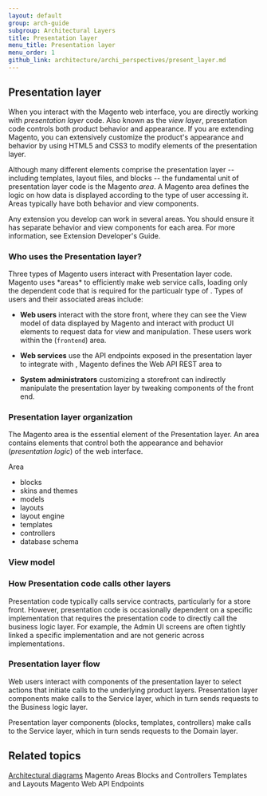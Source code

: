 ```yaml
---
layout: default
group: arch-guide
subgroup: Architectural Layers
title: Presentation layer
menu_title: Presentation layer
menu_order: 1
github_link: architecture/archi_perspectives/present_layer.md
---
```





<h2> Presentation layer</h2>
When you interact with the Magento web interface, you are directly working with <i>presentation layer</i> code. Also known as the <i>view layer</i>, presentation code controls both product behavior and appearance. If you are extending Magento, you can extensively customize the product's appearance and behavior by using HTML5 and CSS3 to modify elements of the presentation layer. 

Although many different elements comprise the presentation layer -- including templates, layout files, and blocks --  the fundamental unit of presentation layer code is the Magento <i>area</i>. A Magento area defines the logic on how data is displayed according to the type of user accessing it. Areas typically have both behavior and view components.


Any extension you develop can work in several areas.  You should ensure it has separate behavior and view components for each area. For more information, see Extension Developer's Guide.



<h3>Who uses the Presentation layer?</h3>
Three types of Magento users interact with Presentation layer code. Magento uses *areas* to efficiently make web service calls, loading only the dependent code that is required for the particualr type of . Types of users and their associated areas include: 

* <b>Web users</b> interact with the store front, where they can see the View model of data displayed by Magento and interact with product UI elements to request data for view and manipulation. These users work within the (`frontend`) area. 

* <b>Web services</b> use the API endpoints exposed in the presentation layer to integrate with , Magento defines the Web API REST area to 

* <b>System administrators</b> customizing a storefront can indirectly manipulate the presentation layer by tweaking components of the front end.



<h3>Presentation layer organization</h3>

The Magento area is the essential element of the Presentation layer. An area contains elements that control both the appearance and behavior (<i>presentation logic</i>) of the web interface. 

Area

* blocks
* skins and themes  
* models 
* layouts
* layout engine
* templates
* controllers
* database schema

<h3>View model</h3>



<h3>How Presentation code calls other layers</h3>
Presentation code typically calls service contracts, particularly for a store front. However, presentation code is occasionally dependent on a specific implementation that requires the presentation code to directly call the business logic layer. For example, the Admin UI screens are often tightly linked a specific implementation and are not generic across implementations.

<h3>Presentation layer flow</h3>
Web users interact with components of the presentation layer to select actions that initiate calls to the underlying product layers. Presentation layer components make calls to the Service layer, which in turn sends requests to the Business logic layer.

Presentation layer components (blocks, templates, controllers) make calls to the Service layer, which in turn sends requests to the Domain layer. 



<h2 id="related">Related topics</h2>
<a href="{{ site.gdeurl }}architecture/archi_perspectives/arch_diagrams.html">Architectural diagrams</a>
Magento Areas
Blocks and Controllers
Templates and Layouts
Magento Web API Endpoints






 
